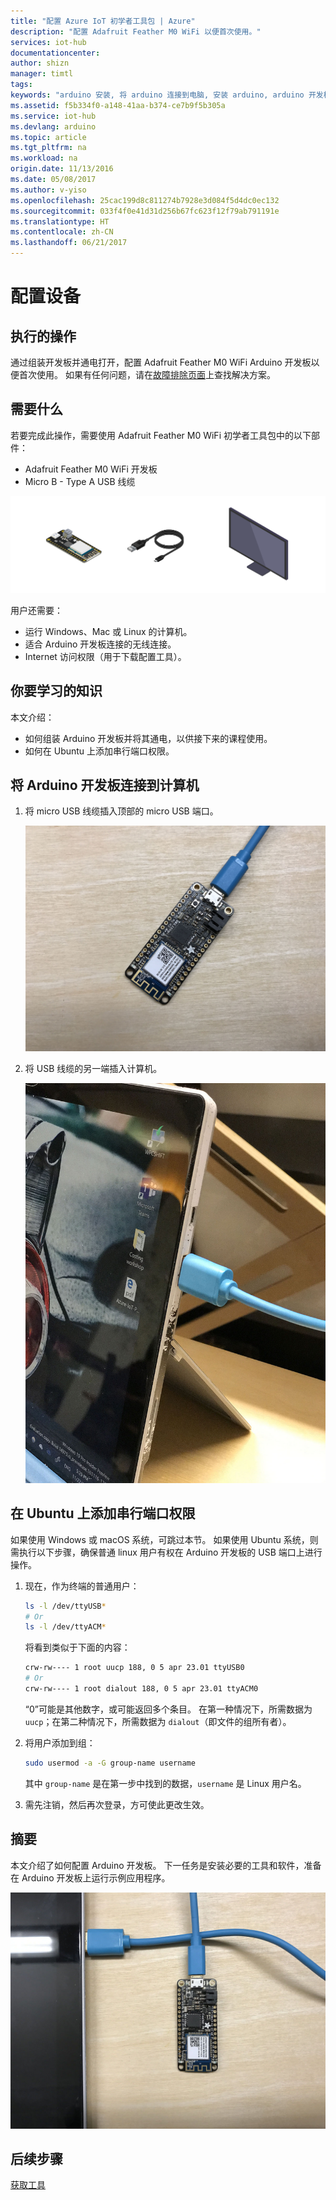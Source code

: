 ```yaml
---
title: "配置 Azure IoT 初学者工具包 | Azure"
description: "配置 Adafruit Feather M0 WiFi 以便首次使用。"
services: iot-hub
documentationcenter: 
author: shizn
manager: timtl
tags: 
keywords: "arduino 安装, 将 arduino 连接到电脑, 安装 arduino, arduino 开发板"
ms.assetid: f5b334f0-a148-41aa-b374-ce7b9f5b305a
ms.service: iot-hub
ms.devlang: arduino
ms.topic: article
ms.tgt_pltfrm: na
ms.workload: na
origin.date: 11/13/2016
ms.date: 05/08/2017
ms.author: v-yiso
ms.openlocfilehash: 25cac199d8c811274b7928e3d084f5d4dc0ec132
ms.sourcegitcommit: 033f4f0e41d31d256b67fc623f12f79ab791191e
ms.translationtype: HT
ms.contentlocale: zh-CN
ms.lasthandoff: 06/21/2017
---
```

# <a name="configure-your-device"></a>配置设备
## <a name="what-you-will-do"></a>执行的操作
通过组装开发板并通电打开，配置 Adafruit Feather M0 WiFi Arduino 开发板以便首次使用。 如果有任何问题，请在[故障排除页面](./iot-hub-adafruit-feather-m0-wifi-kit-arduino-troubleshooting.md)上查找解决方案。

## <a name="what-you-need"></a>需要什么
若要完成此操作，需要使用 Adafruit Feather M0 WiFi 初学者工具包中的以下部件：

* Adafruit Feather M0 WiFi 开发板
* Micro B - Type A USB 线缆

![工具包][kit]

用户还需要：

* 运行 Windows、Mac 或 Linux 的计算机。
* 适合 Arduino 开发板连接的无线连接。
* Internet 访问权限（用于下载配置工具）。

## <a name="what-you-will-learn"></a>你要学习的知识
本文介绍：

* 如何组装 Arduino 开发板并将其通电，以供接下来的课程使用。
* 如何在 Ubuntu 上添加串行端口权限。

## <a name="connect-your-arduino-board-to-your-computer"></a>将 Arduino 开发板连接到计算机

1. 将 micro USB 线缆插入顶部的 micro USB 端口。

   ![顶部的 micro USB 端口][top-micro-usb-port]

2. 将 USB 线缆的另一端插入计算机。

   ![计算机 USB][computer-usb]

## <a name="add-serial-port-permissions-on-ubuntu"></a>在 Ubuntu 上添加串行端口权限

如果使用 Windows 或 macOS 系统，可跳过本节。 如果使用 Ubuntu 系统，则需执行以下步骤，确保普通 linux 用户有权在 Arduino 开发板的 USB 端口上进行操作。

1. 现在，作为终端的普通用户：

   ```bash
   ls -l /dev/ttyUSB*
   # Or
   ls -l /dev/ttyACM*
   ```

   将看到类似于下面的内容：

   ```bash
   crw-rw---- 1 root uucp 188, 0 5 apr 23.01 ttyUSB0
   # Or
   crw-rw---- 1 root dialout 188, 0 5 apr 23.01 ttyACM0
   ```

   “0”可能是其他数字，或可能返回多个条目。 在第一种情况下，所需数据为 `uucp`；在第二种情况下，所需数据为 `dialout`（即文件的组所有者）。

2. 将用户添加到组：

   ```bash
   sudo usermod -a -G group-name username
   ```

   其中 `group-name` 是在第一步中找到的数据，`username` 是 Linux 用户名。

3. 需先注销，然后再次登录，方可使此更改生效。

## <a name="summary"></a>摘要
本文介绍了如何配置 Arduino 开发板。 下一任务是安装必要的工具和软件，准备在 Arduino 开发板上运行示例应用程序。

![硬件准备就绪][hardware-is-ready]

## <a name="next-steps"></a>后续步骤
[获取工具][get-the-tools]
<!-- Images and links -->

[kit]: ./media/iot-hub-adafruit-feather-m0-wifi-lessons/lesson1/kit.png
[top-micro-usb-port]: ./media/iot-hub-adafruit-feather-m0-wifi-lessons/lesson1/top_usbport.jpg
[computer-usb]: ./media/iot-hub-adafruit-feather-m0-wifi-lessons/lesson1/computer_usb.jpg
[hardware-is-ready]: ./media/iot-hub-adafruit-feather-m0-wifi-lessons/lesson1/hardware_ready.jpg
[get-the-tools]: ./iot-hub-adafruit-feather-m0-wifi-kit-arduino-lesson1-get-the-tools-win32.md